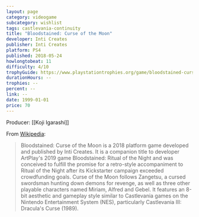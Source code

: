```yaml
---
layout: page
category: videogame
subcategory: wishlist
tags: castlevania-continuity
title: "Bloodstained: Curse of the Moon"
developer: Inti Creates
publisher: Inti Creates
platform: PS4
published: 2018-05-24
howlongtobeat: 11
difficulty: 4/10
trophyGuide: https://www.playstationtrophies.org/game/bloodstained-curse-of-the-moon-ps4/guide/
durationHours: --
trophies: --
percent: --
link: --
date: 1999-01-01
price: 70
---
```


Producer: [[Koji Igarashi]]

From [Wikipedia](https://en.wikipedia.org/wiki/Bloodstained:_Curse_of_the_Moon):

> Bloodstained: Curse of the Moon is a 2018 platform game developed and published by Inti Creates. It is a companion title to developer ArtPlay's 2019 game Bloodstained: Ritual of the Night and was conceived to fulfill the promise for a retro-style accompaniment to Ritual of the Night after its Kickstarter campaign exceeded crowdfunding goals. Curse of the Moon follows Zangetsu, a cursed swordsman hunting down demons for revenge, as well as three other playable characters named Miriam, Alfred and Gebel. It features an 8-bit aesthetic and gameplay style similar to Castlevania games on the Nintendo Entertainment System (NES), particularly Castlevania III: Dracula's Curse (1989).
